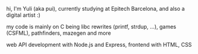 hi, I'm Yuli (aka pui), currently studying at Epitech Barcelona, and also a digital artist :)

my code is mainly on C being libc rewrites (printf, strdup, ...), games (CSFML), pathfinders, mazegen and more

web API development with Node.js and Express, frontend with HTML, CSS

